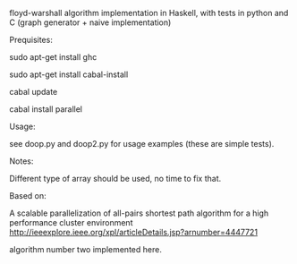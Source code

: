 floyd-warshall algorithm implementation in Haskell, with tests in python and C (graph generator + naive implementation)

Prequisites:

sudo apt-get install ghc

sudo apt-get install cabal-install

cabal update

cabal install parallel

Usage:

see doop.py and doop2.py for usage examples (these are simple tests).

Notes:

Different type of array should be used, no time to fix that.

Based on:

A scalable parallelization of all-pairs shortest path algorithm for a high performance cluster environment 
http://ieeexplore.ieee.org/xpl/articleDetails.jsp?arnumber=4447721

algorithm number two implemented here.